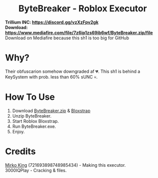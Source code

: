 <h1 align="center">ByteBreaker - Roblox Executor</h1>

**Trillium INC: https://discord.gg/vzXzFpv2gk** <br/>
**Download: https://www.mediafire.com/file/7z6ip1zs69ib6wf/ByteBreaker.zip/file** <br/>
Download on Mediafire because this sh1 is too big for GitHub

# Why?

Their obfuscarion somehow downgraded af 💔. This sh1 is behind a KeySystem with prob. less than 60% sUNC 💀.

# How To Use
1. Download [ByteBreaker.zip](https://www.mediafire.com/file/7z6ip1zs69ib6wf/ByteBreaker.zip/file) & [Bloxstrap](https://github.com/bloxstraplabs/bloxstrap)
2. Unzip ByteBreaker.
3. Start Roblox Bloxstrap.
4. Run ByteBreaker.exe.
5. Enjoy.

# Credits
[Mirko King](https://www.youtube.com/@MIRKOKING) (721693898748985434) - Making this executor. </br>
3000IQPlay - Cracking & files. </br>
